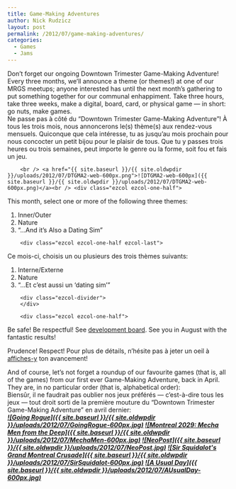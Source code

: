 ```yaml
---
title: Game-Making Adventures
author: Nick Rudzicz
layout: post
permalink: /2012/07/game-making-adventures/
categories:
  - Games
  - Jams
---
```

<div class="ezcol ezcol-one-half">
Don&#8217;t forget our ongoing Downtown Trimester Game-Making Adventure! Every three months, we&#8217;ll announce a theme (or themes!) at one of our MRGS meetups; anyone interested has until the next month&#8217;s gathering to put something together for our communal enhappiment. Take three hours, take three weeks, make a digital, board, card, or physical game &#8212; in short: go nuts, make games.</div><div class="ezcol ezcol-one-half ezcol-last">
Ne passe pas &agrave; c&ocirc;t&eacute; du &#8220;Downtown Trimester Game-Making Adventure&#8221;! &Agrave; tous les trois mois, nous annoncerons le(s) th&egrave;me(s) aux rendez-vous mensuels. Quiconque que cela int&eacute;resse, tu as jusqu&#8217;au mois prochain pour nous concocter un petit bijou pour le plaisir de tous. Que tu y passes trois heures ou trois semaines, peut importe le genre ou la forme, soit fou et fais un jeu.</div><div class="ezcol-divider">
        </div>
        
        <br /> <a href="{{ site.baseurl }}/{{ site.oldwpdir }}/uploads/2012/07/DTGMA2-web-600px.png">![DTGMA2-web-600px]({{ site.baseurl }}/{{ site.oldwpdir }}/uploads/2012/07/DTGMA2-web-600px.png)</a><br /> <div class="ezcol ezcol-one-half">
This month, select one or more of the following three themes:
<ol>
            <li>
              Inner/Outer
            </li>
            <li>
              Nature
            </li>
            <li>
              &#8220;&#8230;And it&#8217;s Also a Dating Sim&#8221;
            </li>
          </ol>
        </div>
        
        <div class="ezcol ezcol-one-half ezcol-last">
Ce mois-ci, choisis un ou plusieurs des trois th&egrave;mes suivants:
<ol>
            <li>
              Interne/Externe
            </li>
            <li>
              Nature
            </li>
            <li>
              &#8220;&#8230;Et c&#8217;est aussi un &#8216;dating sim&#8217;&#8221;
            </li>
          </ol>
        </div>
        
        <div class="ezcol-divider">
        </div>
        
        <div class="ezcol ezcol-one-half">
Be safe! Be respectful! See <a href="http://oldforum.mrgs.ca/index.php/board,3.0.html">development board</a>. See you in August with the fantastic results!</div><div class="ezcol ezcol-one-half ezcol-last">
Prudence! Respect! Pour plus de d&eacute;tails, n&#8217;h&eacute;site pas &agrave; jeter un oeil &agrave; <a href="http://oldforum.mrgs.ca/index.php/board,3.0.html">affiches-y</a> ton avancement!</div><div class="ezcol-divider">
                </div>
<div class="ezcol ezcol-one-half">
And of course, let&#8217;s not forget a roundup of our favourite games (that is, all of the games) from our first ever Game-Making Adventure, back in April. They are, in no particular order (that is, alphabetical order):</div><div class="ezcol ezcol-one-half ezcol-last">
Biens&ucirc;r, il ne faudrait pas oublier nos jeux pr&eacute;f&eacute;r&eacute;s &#8212; c&#8217;est-&agrave;-dire tous les jeux &#8212; tout droit sorti de la premi&egrave;re mouture du &#8220;Downtown Trimester Game-Making Adventure&#8221; en avril dernier: </div><div class="ezcol-divider">
                      </div>
<em><strong><a href="http://oldforum.mrgs.ca/index.php/topic,17.0.html">![Going Rogue]({{ site.baseurl }}/{{ site.oldwpdir }}/uploads/2012/07/GoingRogue-600px.jpg)</a>
<em><strong><a href="http://oldforum.mrgs.ca/index.php/topic,13.0.html">![Montreal 2029: Mecha Men from the Deep]({{ site.baseurl }}/{{ site.oldwpdir }}/uploads/2012/07/MechaMen-600px.jpg)</a>
<em><strong><a href="http://oldforum.mrgs.ca/index.php/topic,27.0.html">![NeoPost]({{ site.baseurl }}/{{ site.oldwpdir }}/uploads/2012/07/NeoPost.jpg)</a>
<em><strong><a href="http://oldforum.mrgs.ca/index.php/topic,15.0.html">![Sir Squidalot&#039;s Grand Montreal Crusade]({{ site.baseurl }}/{{ site.oldwpdir }}/uploads/2012/07/SirSquidalot-600px.jpg)</a>
<em><strong><a href="http://oldforum.mrgs.ca/index.php/topic,28.0.html">![A Usual Day]({{ site.baseurl }}/{{ site.oldwpdir }}/uploads/2012/07/AUsualDay-600px.jpg)</a>
